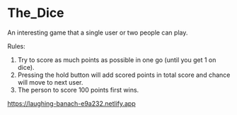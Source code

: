 # The_Dice
An interesting game that a single user or two people can play.

Rules:
1. Try to score as much points as possible in one go (until you get 1 on dice).
2. Pressing the hold button will add scored points in total score and chance will move to next user.
3. The person to score 100 points first wins.

https://laughing-banach-e9a232.netlify.app
